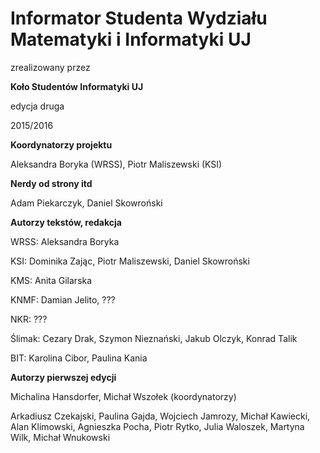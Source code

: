 # Informator Studenta Wydziału Matematyki i Informatyki UJ

zrealizowany przez

**Koło Studentów Informatyki UJ**

edycja druga

2015/2016

**Koordynatorzy projektu**

Aleksandra Boryka (WRSS), Piotr Maliszewski (KSI)

**Nerdy od strony itd**

Adam Piekarczyk, Daniel Skowroński

**Autorzy tekstów, redakcja**

WRSS: Aleksandra Boryka

KSI: Dominika Zając, Piotr Maliszewski, Daniel Skowroński

KMS: Anita Gilarska

KNMF: Damian Jelito, ???

NKR: ???

Ślimak: Cezary Drak, Szymon Nieznański, Jakub Olczyk, Konrad Talik

BIT: Karolina Cibor, Paulina Kania

**Autorzy pierwszej edycji**

Michalina Hansdorfer, Michał Wszołek (koordynatorzy)

Arkadiusz Czekajski, Paulina Gajda, Wojciech Jamrozy, Michał Kawiecki, Alan Klimowski, Agnieszka Pocha, Piotr Rytko, Julia Waloszek, Martyna Wilk, Michał Wnukowski
